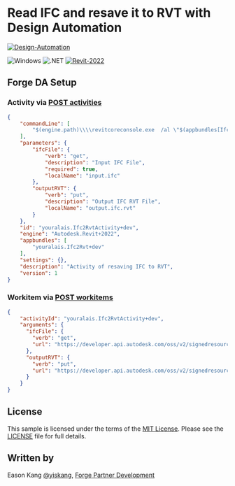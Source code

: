 # Read IFC and resave it to RVT with Design Automation

[![Design-Automation](https://img.shields.io/badge/Design%20Automation-v3-green.svg)](http://developer.autodesk.com/)

![Windows](https://img.shields.io/badge/Plugins-Windows-lightgrey.svg)
![.NET](https://img.shields.io/badge/.NET%20Framework-4.8-blue.svg)
[![Revit-2022](https://img.shields.io/badge/Revit-2022-lightgrey.svg)](http://autodesk.com/revit)

## Forge DA Setup

### Activity via [POST activities](https://forge.autodesk.com/en/docs/design-automation/v3/reference/http/activities-POST/)

```json
{
    "commandLine": [
        "$(engine.path)\\\\revitcoreconsole.exe  /al \"$(appbundles[Ifc2Rvt].path)\""
    ],
    "parameters": {
        "ifcFile": {
            "verb": "get",
            "description": "Input IFC File",
            "required": true,
            "localName": "input.ifc"
        },
        "outputRVT": {
            "verb": "put",
            "description": "Output IFC RVT File",
            "localName": "output.ifc.rvt"
        }
    },
    "id": "youralais.Ifc2RvtActivity+dev",
    "engine": "Autodesk.Revit+2022",
    "appbundles": [
        "youralais.Ifc2Rvt+dev"
    ],
    "settings": {},
    "description": "Activity of resaving IFC to RVT",
    "version": 1
}
```

### Workitem via [POST workitems](https://forge.autodesk.com/en/docs/design-automation/v3/reference/http/workitems-POST/)

```json
{
    "activityId": "youralais.Ifc2RvtActivity+dev",
    "arguments": {
      "ifcFile": {
        "verb": "get",
        "url": "https://developer.api.autodesk.com/oss/v2/signedresources/...region=US"
      },
      "outputRVT": {
        "verb": "put",
        "url": "https://developer.api.autodesk.com/oss/v2/signedresources/...?region=US"
      }
    }
}
```

## License

This sample is licensed under the terms of the [MIT License](http://opensource.org/licenses/MIT). Please see the [LICENSE](LICENSE) file for full details.

## Written by

Eason Kang [@yiskang](https://twitter.com/yiskang), [Forge Partner Development](http://forge.autodesk.com)
